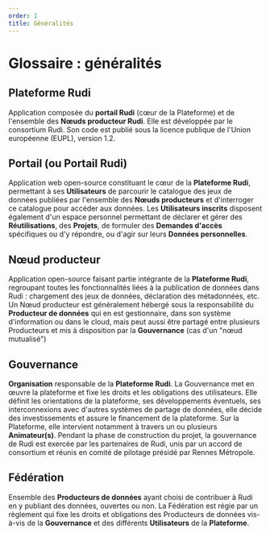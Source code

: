 ```yaml
---
order: 1
title: Généralités
---
```


# Glossaire : généralités

## Plateforme Rudi

Application composée du **portail Rudi** (cœur de la Plateforme) et de l'ensemble des **Nœuds producteur Rudi**. Elle est développée par le consortium Rudi. Son code est publié sous la licence publique de l'Union européenne (EUPL), version 1.2.

## Portail (ou Portail Rudi)

Application web open-source constituant le cœur de la **Plateforme Rudi**, permettant à ses **Utilisateurs** de parcourir le catalogue des jeux de données publiées par l'ensemble des **Nœuds producteurs** et d'interroger ce catalogue pour accéder aux données. Les **Utilisateurs inscrits** disposent également d'un espace personnel permettant de déclarer et gérer des **Réutilisations**, des **Projets**, de formuler des **Demandes d'accès** spécifiques ou d'y répondre, ou d'agir sur leurs **Données personnelles**.

## Nœud producteur

Application open-source faisant partie intégrante de la **Plateforme Rudi**, regroupant toutes les fonctionnalités liées à la publication de données dans Rudi : chargement des jeux de données, déclaration des métadonnées, etc. Un Nœud producteur est généralement hébergé sous la responsabilité du **Producteur de données** qui en est gestionnaire, dans son système d'information ou dans le cloud, mais peut aussi être partagé entre plusieurs Producteurs et mis à disposition par la **Gouvernance** (cas d'un "nœud mutualisé")

## Gouvernance

**Organisation** responsable de la **Plateforme Rudi**. La Gouvernance met en œuvre la plateforme et fixe les droits et les obligations des utilisateurs. Elle définit les orientations de la plateforme, ses développements éventuels, ses interconnexions avec d'autres systèmes de partage de données, elle décide des investissements et assure le financement de la plateforme. Sur la Plateforme, elle intervient notamment à travers un ou plusieurs **Animateur(s)**.
Pendant la phase de construction du projet, la gouvernance de Rudi est exercée par les partenaires de Rudi, unis par un accord de consortium et réunis en comité de pilotage présidé par Rennes Métropole.

## Fédération

Ensemble des **Producteurs de données** ayant choisi de contribuer à Rudi en y publiant des données, ouvertes ou non. La Fédération est régie par un règlement qui fixe les droits et obligations des Producteurs de données vis-à-vis de la **Gouvernance** et des différents **Utilisateurs** de la **Plateforme**.

